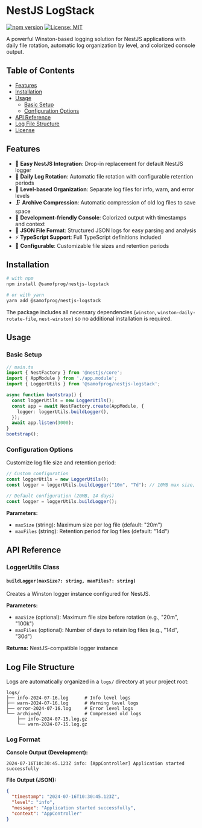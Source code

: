# NestJS LogStack

[![npm version](https://img.shields.io/npm/v/@samofprog/nestjs-logstack.svg)](https://www.npmjs.com/package/@samofprog/nestjs-logstack)
[![License: MIT](https://img.shields.io/badge/License-MIT-yellow.svg)](https://opensource.org/licenses/MIT)

A powerful Winston-based logging solution for NestJS applications with daily file rotation, automatic log organization by level, and colorized console output.

## Table of Contents

- [Features](#features)
- [Installation](#installation)
- [Usage](#usage)
  - [Basic Setup](#basic-setup)
  - [Configuration Options](#configuration-options)
- [API Reference](#api-reference)
- [Log File Structure](#log-file-structure)
- [License](#license)

## Features

- 🚀 **Easy NestJS Integration**: Drop-in replacement for default NestJS logger
- 📅 **Daily Log Rotation**: Automatic file rotation with configurable retention periods
- 📁 **Level-based Organization**: Separate log files for info, warn, and error levels
- 🗜️ **Archive Compression**: Automatic compression of old log files to save space
- 🎨 **Development-friendly Console**: Colorized output with timestamps and context
- 📄 **JSON File Format**: Structured JSON logs for easy parsing and analysis
- ⚡ **TypeScript Support**: Full TypeScript definitions included
- 🔧 **Configurable**: Customizable file sizes and retention periods

## Installation

```bash
# with npm
npm install @samofprog/nestjs-logstack

# or with yarn
yarn add @samofprog/nestjs-logstack
```

The package includes all necessary dependencies (`winston`, `winston-daily-rotate-file`, `nest-winston`) so no additional installation is required.

## Usage

### Basic Setup

```typescript
// main.ts
import { NestFactory } from '@nestjs/core';
import { AppModule } from './app.module';
import { LoggerUtils } from '@samofprog/nestjs-logstack';

async function bootstrap() {
  const loggerUtils = new LoggerUtils();
  const app = await NestFactory.create(AppModule, {
    logger: loggerUtils.buildLogger(),
  });
  await app.listen(3000);
}
bootstrap();
```

### Configuration Options

Customize log file size and retention period:

```typescript
// Custom configuration
const loggerUtils = new LoggerUtils();
const logger = loggerUtils.buildLogger("10m", "7d"); // 10MB max size, 7 days retention

// Default configuration (20MB, 14 days)
const logger = loggerUtils.buildLogger();
```

**Parameters:**
- `maxSize` (string): Maximum size per log file (default: "20m")
- `maxFiles` (string): Retention period for log files (default: "14d")

## API Reference

### LoggerUtils Class

#### `buildLogger(maxSize?: string, maxFiles?: string)`

Creates a Winston logger instance configured for NestJS.

**Parameters:**
- `maxSize` (optional): Maximum file size before rotation (e.g., "20m", "100k")
- `maxFiles` (optional): Number of days to retain log files (e.g., "14d", "30d")

**Returns:** NestJS-compatible logger instance

## Log File Structure

Logs are automatically organized in a `logs/` directory at your project root:

```
logs/
├── info-2024-07-16.log      # Info level logs
├── warn-2024-07-16.log      # Warning level logs
├── error-2024-07-16.log     # Error level logs
└── archived/                # Compressed old logs
    ├── info-2024-07-15.log.gz
    └── warn-2024-07-15.log.gz
```

### Log Format

**Console Output (Development):**
```
2024-07-16T10:30:45.123Z info: [AppController] Application started successfully
```

**File Output (JSON):**
```json
{
  "timestamp": "2024-07-16T10:30:45.123Z",
  "level": "info",
  "message": "Application started successfully",
  "context": "AppController"
}
```